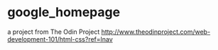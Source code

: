 # google_homepage
a project from The Odin Project http://www.theodinproject.com/web-development-101/html-css?ref=lnav
